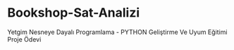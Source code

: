 # Bookshop-Sat-Analizi
Yetgim Nesneye Dayalı Programlama - PYTHON Geliştirme Ve Uyum Eğitimi Proje Ödevi
